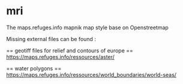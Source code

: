# mri
The maps.refuges.info mapnik map style base on Openstreetmap

Missing external files can be found :

== geotiff files for relief and contours of europe ==
https://maps.refuges.info/ressources/aster/


== water polygons ==
https://maps.refuges.info/ressources/world_boundaries/world-seas/
